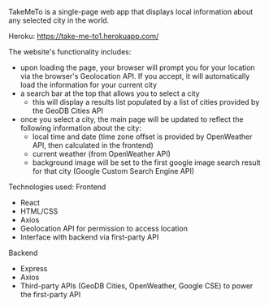 TakeMeTo is a single-page web app that displays local information about any selected city in the world.

Heroku: https://take-me-to1.herokuapp.com/

The website's functionality includes:

- upon loading the page, your browser will prompt you for your location via the browser's Geolocation API. If you accept, it will automatically load the information for your current city
- a search bar at the top that allows you to select a city
  - this will display a results list populated by a list of cities provided by the GeoDB Cities API
- once you select a city, the main page will be updated to reflect the following information about the city:
  - local time and date (time zone offset is provided by OpenWeather API, then calculated in the frontend)
  - current weather (from OpenWeather API)
  - background image will be set to the first google image search result for that city (Google Custom Search Engine API)

Technologies used:
Frontend

- React
- HTML/CSS
- Axios
- Geolocation API for permission to access location
- Interface with backend via first-party API

Backend

- Express
- Axios
- Third-party APIs (GeoDB Cities, OpenWeather, Google CSE) to power the first-party API
